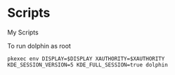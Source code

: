 # Scripts
My Scripts

To run dolphin as root

`pkexec env DISPLAY=$DISPLAY XAUTHORITY=$XAUTHORITY KDE_SESSION_VERSION=5 KDE_FULL_SESSION=true dolphin`
